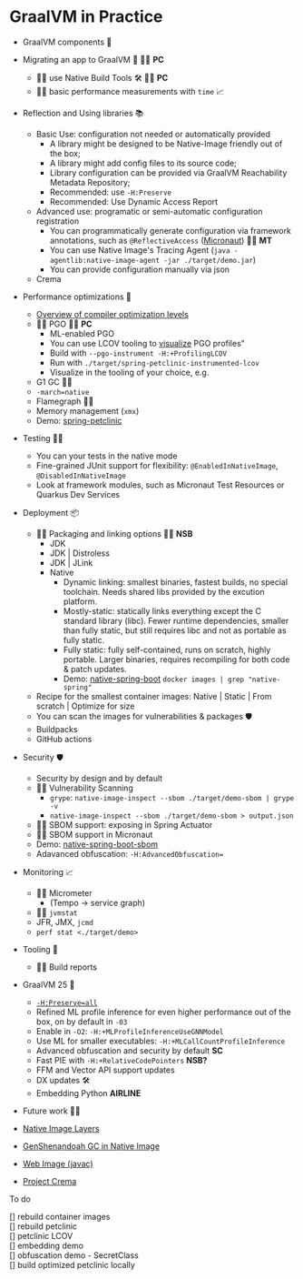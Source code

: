# GraalVM in Practice

* GraalVM components 🐰
* Migrating an app to GraalVM 🤖 👩‍💻 **PC**
  * 👩‍💻 use Native Build Tools 🛠️ 👩‍💻 **PC**
  * 👩‍💻 basic performance measurements with `time` 📈
* Reflection and Using libraries 📚
  * Basic Use: configuration not needed or automatically provided
    * A library might be designed to be Native-Image friendly out of the box;
    * A library might add config files to its source code;
    * Library configuration can be provided via GraalVM Reachability Metadata Repository;
    * Recommended: use `-H:Preserve`
    * Recommended: Use Dynamic Access Report
  * Advanced use: programatic or semi-automatic configuration registration
    * You can programmatically generate configuration via framework annotations, such as `@ReflectiveAccess` ([Micronaut](https://guides.micronaut.io/latest/micronaut-graalvm-reflection-maven-java.html)) 👩‍💻 **MT**
    * You can use Native Image's Tracing Agent (`java -agentlib:native-image-agent -jar ./target/demo.jar`)
    *  You can provide configuration manually via json
  * Crema
* Performance optimizations 🚀
  * [Overview of compiler optimization levels](https://github.com/alina-yur/native-spring-boot?tab=readme-ov-file#optimization-levels-in-native-image)
  * 👩‍💻 PGO 👩‍💻 **PC**
    * ML-enabled PGO
    * You can use LCOV tooling to [visualize](https://www.graalvm.org/latest/reference-manual/native-image/optimizations-and-performance/PGO/LCOV/) PGO profiles"
     * Build with `--pgo-instrument -H:+ProfilingLCOV`
     * Run with `./target/spring-petclinic-instrumented-lcov`
     * Visualize in the tooling of your choice, e.g. 
  * G1 GC 👩‍💻
  * `-march=native`
  * Flamegraph 👩‍💻
  * Memory management (`xmx`)
  * Demo: [spring-petclinic](https://github.com/spring-projects/spring-petclinic)
* Testing 👨‍🔬
  * You can your tests in the native mode
  * Fine-grained JUnit support for flexibility: `@EnabledInNativeImage`, `@DisabledInNativeImage`
  * Look at framework modules, such as Micronaut Test Resources or Quarkus Dev Services
* Deployment 📦
  * 👩‍💻 Packaging and linking options 👩‍💻 **NSB**
    * JDK 
    * JDK | Distroless
    * JDK | JLink
    * Native
      * Dynamic linking: smallest binaries, fastest builds, no special toolchain. Needs shared libs provided by the excution platform.
      * Mostly-static: statically links everything except the C standard library (libc). Fewer runtime dependencies, smaller than fully static, but still requires libc and not as portable as fully static.
      * Fully static: fully self-contained, runs on scratch, highly portable. Larger binaries, requires recompiling for both code & patch updates.
      *  Demo: [native-spring-boot](https://github.com/alina-yur/native-spring-boot) `docker images | grep "native-spring"`
  * Recipe for the smallest container images: Native | Static | From scratch | Optimize for size
  * You can scan the images for vulnerabilities & packages 🛡️
  * Buildpacks
  * GitHub actions
* Security 🛡️
  *  Security by design and by default
  * 👩‍💻 Vulnerability Scanning
    * `grype`: `native-image-inspect --sbom ./target/demo-sbom | grype -v`
    * `native-image-inspect --sbom ./target/demo-sbom > output.json`
  * 👩‍💻 SBOM support: exposing in Spring Actuator
  * 👩‍💻 SBOM support in Micronaut
  * Demo: [native-spring-boot-sbom](https://github.com/alina-yur/native-spring-boot-sbom)
  * Adavanced obfuscation: `-H:AdvancedObfuscation=`

* Monitoring 📈
  * 👩‍💻 Micrometer
    * (Tempo -> service graph)
  * 👩‍💻 `jvmstat` <!-- visualvm --jdkhome /Users/ayurenko/.sdkman/candidates/java/24-graal --> 
  * JFR, JMX, `jcmd`
  * `perf stat <./target/demo>`
* Tooling 🔮
  * 👩‍💻 Build reports
* GraalVM 25 🐰
  * [`-H:Preserve=all`](https://github.com/oracle/graal/pull/10180)
  * Refined ML profile inference for even higher performance out of the box, on by default in `-03`
   * Enable in `-O2`: `-H:+MLProfileInferenceUseGNNModel`
  * Use ML for smaller executables: `-H:+MLCallCountProfileInference`
  * Advanced obfuscation and security by default **SC**
  * Fast PIE with `-H:+RelativeCodePointers` **NSB?**
  * FFM and Vector API support updates
  * DX updates 🛠️
  * Embedding Python **AIRLINE**
* Future work 👩‍🔬
 * [Native Image Layers](https://github.com/oracle/graal/issues/7626)
 * [GenShenandoah GC in Native Image](https://github.com/orgs/oracle/projects/6/views/1?pane=issue&itemId=130712659&issue=oracle%7Cgraal%7C12237)
 * [Web Image (javac)](https://graalvm.github.io/graalvm-demos/native-image/wasm-javac/)
 * [Project Crema](https://github.com/orgs/oracle/projects/6?pane=issue&itemId=113766307&issue=oracle%7Cgraal%7C11327)
 


To do 

<!-- ssh -o ServerAliveInterval=60 opc@alina-oracledeveloper-->
[] rebuild container images <br>
[] rebuild petclinic <br>
[] petclinic LCOV <br>
[] embedding demo <br>
[] obfuscation demo - SecretClass <br>
[] build optimized petclinic locally <br>
